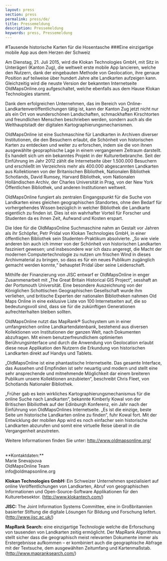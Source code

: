 ```yaml
---
layout: press
section: press
permalink: press/de/
title: Pressemeldung
description: Pressemeldung
keywords: press, Pressemeldung
---
```


#Tausende historische Karten für die Hosentasche
###Eine einzigartige mobile App aus dem Herzen der Schweiz

Am Dienstag, 21. Juli 2015, wird die Klokan Technologies GmbH, mit Sitz in  Unterägeri (Kanton Zug), die weltweit erste mobile App lancieren, welche den Nutzern, dank der eingebauten Methode von Geolocation, ihre genaue Position auf teilweise über hundert Jahre alte Landkarten aufzeigen kann. Gleichzeitig wird die neuste Version der bekannten Internetseite OldMapsOnline.org aufgeschaltet, welche ebenfalls aus dem Hause Klokan Technologies stammt.

Dank dem erfolgreichen Unternehmen, das im Bereich von Online- Landkartenveröffentlichungen tätig ist, kann der Kanton Zug jetzt nicht nur als ein Ort von wunderschönen Landschaften, schmackhaften Kirschtorten und freundlichen Menschen beschrieben werden, sondern auch als die Welthauptstadt der digitalen Kartographierungsmechanismen.

OldMapsOnline ist eine Suchmaschine für Landkarten in Archiven diverser Institutionen, die den Besuchern erlaubt, die Schönheit von historischen Karten zu entdecken und weiter zu erforschen, indem sie die von ihnen ausgewählte geopraphische Lage in einem vergangenem Zeitraum darstellt. Es handelt sich um ein bekanntes Projekt in der Kulturerbebranche. Seit der Einführung im Jahr 2012 zählt die Internetseite über 1.500.000 Besuchern und erschließt im Verzeichnis mehr als 400.000 abgescannten Landkarten aus Kollektionen von der Britanischen Bibliothek, Nationalen Bibliothek Schotlands, David Rumsey, Harvard Bibliothek, vom Nationalen Holländischen Archiv, der Charles Universität in Prag, von der New York Öffentlichen Bibliothek, und anderen Institutionen weltweit.

OldMapsOnline fungiert als zentralen Eingangspunkt für die Suche von Landkarten eines gleichen geographischen Standortes, ohne den Bedarf für vorhergehendes Wissen bezüglich in welcher Bibliothek die Landkarte eigentlich zu finden ist. Dies ist ein wahrhafter Vorteil für Forscher und Studenten da es ihnen Zeit, Aufwand und Kosten erspart.

Die Idee für die OldMapsOnline Suchmaschine nahm an Gestalt vor Jahren als ihr Schöpfer, Petr Pridal von Klokan Technologies GmbH, in einer öffentlichen Bibliothek sein Studenten-Praktikum absolvierte. „So wie viele anderen bin auch ich immer von der Schönheit von historischen Landkarten fasziniert gewesen; und insbesondere war ich dazu angeregt, die Macht der modernen Computertechnologie zu nutzen um frischen Wind in dieses Archivmaterial zu bringen, so dass es für ein neues Publikum zugänglich gemacht werden konnte,“ behauptet Pridal über seine Leidenschaft. 

Mithilfe der Finanzierung von JISC entwarf er OldMapsOnline in enger Zusammenarbeit mit  „The Great Britain Historical GIS Project“, sesshaft an der Portsmouth Universität. Eine besondere Auszeichnung von der Königlichen Schottischen Geographischen Gesellschaft wurde ihm verliehen, und britische Experten der nationalen Bibliotheken nahmen Old Maps Online in eine exklusive Liste von 100 Internetseiten auf, die so bedeutungsvoll sind, dass sie für die zukünftigen Generationen aufrechterhalten bleiben sollten.

OldMapsOnline nutzt das MapRank® Suchsystem um in einer umfangreichen online Landkartendatenbank, bestehend aus diversen Kollektionen von Institutionen der ganzen Welt, nach Dokumenten abzufragen. Mit einem benutzerfreundlichem optimierten Berührungsinterface und durch die Anwendung von Geolocation erlaubt diese neue Applikation den Nutzern die Erkundung von historischen Landkarten direkt auf Handys und Tablets.

„OldMapsOnline ist eine phantastische Internetseite. Das gesamte Interface, das Aussehen und Empfinden ist sehr neuartig und modern und stellt eine sehr ansprechende und mitnehmende Möglichkeit dar einem breiteren Publikum unsere Kollektionen anzubieten“, beschreibt Chris Fleet, von Schotlands Nationaler Bibliothek.  

„Früher gab es kein wirkliches Kartographierungsmechanismus für die online Suche nach Landkarten“, bekannte Kimberly Kowal von der Britischen Bibiliothek auf der Edinburgh Konferenz, ein Jahr nach der Einführung von OldMapsOnlines Internetseite. „Es ist die einzige, beste Seite um historische Landkarten online zu finden“, fuhr Kowal fort. Mit der Entwicklung der mobilen App wird es noch einfacher sein historische Landkarten abzurufen und somit eine virtuelle Reise überall in die Vergangenheit anzutreten. 

Weitere Informationen finden Sie unter: http://www.oldmapsonline.org/

<br>
**Kontaktdaten:**<br>
Marie Snevajsova<br>
OldMapsOnline Team<br>
info@oldmapsonline.org

<br>

**Klokan Technologies GmbH:** Ein Schweizer Unternehmen spezialisiert auf online Veröffentlichungen von Landkarten, Abruf von geographischen Informationen und Open-Source-Software Applikationen für den Kulturerbesektor. (http://www.klokantech.com/)

**JISC:** The Joint Information Systems Committee, eine in Großbritannien basierter Stiftung die digitale Lösungen für Bildung und Forschung liefert. (http://www.jisc.ac.uk/)

**MapRank Search:** eine einzigartige Technologie welche die Erforschung von tausenden von Landkarten zeitig ermöglicht. Der MapRank Algorithmus stellt sicher dass die geographisch meist relevanten Dokumente immer als Erstergebnisse aufkommen – er kombiniert auch die geographische Abfrage mit der Textsuche, dem ausgewählten Zeitumfang und Kartenmaßstab. (http://www.mapranksearch.com/)
